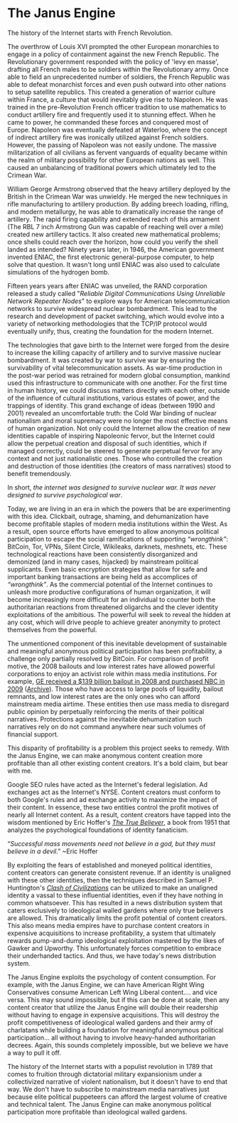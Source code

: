 The Janus Engine
===================

The history of the Internet starts with French Revolution.

The overthrow of Louis XVI prompted the other European monarchies to engage in a policy of containment against the new French Republic.  The Revolutionary government responded with the policy of 'levy en masse', drafting all French males to be soldiers within the Revolutionary army.  Once able to field an unprecedented number of soldiers, the French Republic was able to defeat monarchist forces and even push outward into other nations to setup satellite republics.  This created a generation of warrior culture within France, a culture that would inevitably give rise to Napoleon.  He was trained in the pre-Revolution French officer tradition to use mathematics to conduct artillery fire and frequently used it to stunning effect.  When he came to power, he commanded these forces and conquered most of Europe.  Napoleon was eventually defeated at Waterloo, where the concept of indirect artillery fire was ironically utilized against French soldiers.  However, the passing of Napoleon was not easily undone.  The massive militarization of all civilians as fervent vanguards of equality became within the realm of military possibility for other European nations as well.  This caused an unbalancing of traditional powers which ultimately led to the Crimean War.

William George Armstrong observed that the heavy artillery deployed by the British in the Crimean War was unwieldy.  He merged the new techniques in rifle manufacturing to artillery production.  By adding breech loading, rifling, and modern metallurgy, he was able to dramatically increase the range of artillery.  The rapid firing capability and extended reach of this armament (The RBL 7 inch Armstrong Gun was capable of reaching well over a mile) created new artillery tactics.  It also created new mathematical problems; once shells could reach over the horizon, how could you verify the shell landed as intended?  Ninety years later, in 1946, the American government invented ENIAC, the first electronic general-purpose computer, to help solve that question.  It wasn't long until ENIAC was also used to calculate simulations of the hydrogen bomb.

Fifteen years years after ENIAC was unveiled, the RAND corporation released a study called  "*Reliable Digital Communications Using Unreliable Network Repeater Nodes*" to explore ways for American telecommunication networks to survive widespread nuclear bombardment.  This lead to the research and development of packet switching, which would evolve into a variety of networking methodologies that the TCP/IP protocol would eventually unify, thus, creating the foundation for the modern Internet.

The technologies that gave birth to the Internet were forged from the desire to increase the killing capacity of artillery and to survive massive nuclear bombardment.  It was created by war to survive war by ensuring the survivability of vital telecommunication assets.  As war-time production in the post-war period was retrained for modern global consumption, mankind used this infrastructure to communicate with one another.  For the first time in human history, we could discuss matters directly with each other, outside of the influence of cultural institutions, various estates of power, and the trappings of identity.  This grand exchange of ideas (between 1990 and 2001) revealed an uncomfortable truth: the Cold War binding of nuclear nationalism and moral supremacy were no longer the most effective means of human organization.  Not only could the Internet allow the creation of new identities capable of inspiring Napoleonic fervor, but the Internet could allow the perpetual creation and disposal of such identities, which if managed correctly, could be steered to generate perpetual fervor for any context and not just nationalistic ones.  Those who controlled the creation and destruction of those identities (the creators of mass narratives) stood to benefit tremendously.

In short, *the internet was designed to survive nuclear war.  It was never designed to survive psychological war*.

Today, we are living in an era in which the powers that be are experimenting with this idea.  Clickbait, outrage, shaming, and dehumanization have become profitable staples of modern media institutions within the West.  As a result, open source efforts have emerged to allow anonymous political participation to escape the social ramifications of supporting *“wrongthink”*: BitCoin, Tor, VPNs, Silent Circle, Wikileaks, darknets, meshnets, etc.  These technological reactions have been consistently disorganized and demonized (and in many cases, hijacked) by mainstream political supplicants.  Even basic encryption strategies that allow for safe and important banking transactions are being held as accomplices of *“wrongthink”*.  As the commercial potential of the Internet continues to unleash more productive configurations of human organization, it will become increasingly more difficult for an individual to counter both the authoritarian reactions from threatened oligarchs and the clever identity exploitations of the ambitious.  The powerful will seek to reveal the hidden at any cost, which will drive people to achieve greater anonymity to protect themselves from the powerful.

The unmentioned component of this inevitable development of sustainable and meaningful anonymous political participation has been profitability, a challenge only partially resolved by BitCoin.  For comparison of profit motive, the 2008 bailouts and low interest rates have allowed powerful corporations to enjoy an activist role within mass media institutions.  For example, [GE received a $139 billion bailout in 2008 and purchased NBC in 2009](http://www.cbsnews.com/news/ge-nbc-and-obama-conflicts-of-interest/) ([Archive](https://archive.is/XDL3h)).  Those who have access to large pools of liquidity, bailout remnants, and low interest rates are the only ones who can afford mainstream media airtime.  These entities then use mass media to disregard public opinion by perpetually reinforcing the merits of their political narratives.  Protections against the inevitable dehumanization such narratives rely on do not command anywhere near such volumes of financial support.

This disparity of profitability is a problem this project seeks to remedy.  With the Janus Engine, we can make anonymous content creation more profitable than all other existing content creators.  It's a bold claim, but bear with me.

Google SEO rules have acted as the Internet's federal legislation.  Ad exchanges act as the Internet's NYSE.  Content creators must conform to both Google's rules and ad exchange activity to maximize the impact of their content.  In essence, these two entities control the profit motives of nearly all Internet content.  As a result, content creators have tapped into the wisdom mentioned by Eric Hoffer's *[The True Believer](https://en.wikipedia.org/wiki/The_True_Believer)*, a book from 1951 that analyzes the psychological foundations of identity fanaticism.

“*Successful mass movements need not believe in a god, but they must believe in a devil*.”  ~Eric Hoffer

By exploiting the fears of established and moneyed political identities, content creators can generate consistent revenue.  If an identity is unaligned with these other identities, then the techniques described in Samuel P. Huntington's *[Clash of Civilizations](https://en.wikipedia.org/wiki/Fault_line_war)* can be utilized to make an unaligned identity a vassal to these influential identities, even if they have nothing in common whatsoever.  This has resulted in a news distribution system that caters exclusively to ideological walled gardens where only true believers are allowed.  This dramatically limits the profit potential of content creators.  This also means media empires have to purchase content creators in expensive acquisitions to increase profitability, a system that ultimately rewards pump-and-dump ideological exploitation mastered by the likes of Gawker and Upworthy.  This unfortunately forces competition to embrace their underhanded tactics.  And thus, we have today's news distribution system.

The Janus Engine exploits the psychology of content consumption.  For example, with the Janus Engine, we can have American Right Wing Conservatives consume American Left Wing Liberal content.... and vice versa.  This may sound impossible, but if this can be done at scale, then any content creator that utilize the Janus Engine will double their readership without having to engage in expensive acquisitions.  This will destroy the profit competitiveness of ideological walled gardens and their army of charlatans while building a foundation for meaningful anonymous political participation... all without having to involve heavy-handed authoritarian decrees.  Again, this sounds completely impossible, but we believe we have a way to pull it off.

The history of the Internet starts with a populist revolution in 1789 that comes to fruition through dictatorial military expansionism under a collectivized narrative of violent nationalism, but it doesn't have to end that way.  We don't have to subscribe to mainstream media narratives just because elite political puppeteers can afford the largest volume of creative and technical talent.  The Janus Engine can make anonymous political participation more profitable than ideological walled gardens.
